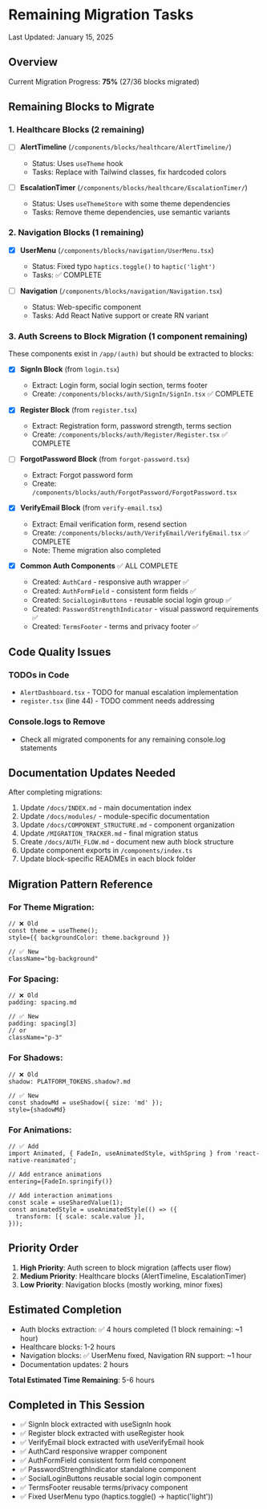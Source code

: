 # Remaining Migration Tasks

Last Updated: January 15, 2025

## Overview
Current Migration Progress: **75%** (27/36 blocks migrated)

## Remaining Blocks to Migrate

### 1. Healthcare Blocks (2 remaining)
- [ ] **AlertTimeline** (`/components/blocks/healthcare/AlertTimeline/`)
  - Status: Uses `useTheme` hook
  - Tasks: Replace with Tailwind classes, fix hardcoded colors
  
- [ ] **EscalationTimer** (`/components/blocks/healthcare/EscalationTimer/`)
  - Status: Uses `useThemeStore` with some theme dependencies
  - Tasks: Remove theme dependencies, use semantic variants

### 2. Navigation Blocks (1 remaining)
- [x] **UserMenu** (`/components/blocks/navigation/UserMenu.tsx`)
  - Status: Fixed typo `haptics.toggle()` to `haptic('light')`
  - Tasks: ✅ COMPLETE
  
- [ ] **Navigation** (`/components/blocks/navigation/Navigation.tsx`)
  - Status: Web-specific component
  - Tasks: Add React Native support or create RN variant

### 3. Auth Screens to Block Migration (1 component remaining)
These components exist in `/app/(auth)` but should be extracted to blocks:

- [x] **SignIn Block** (from `login.tsx`)
  - Extract: Login form, social login section, terms footer
  - Create: `/components/blocks/auth/SignIn/SignIn.tsx` ✅ COMPLETE
  
- [x] **Register Block** (from `register.tsx`)
  - Extract: Registration form, password strength, terms section
  - Create: `/components/blocks/auth/Register/Register.tsx` ✅ COMPLETE
  
- [ ] **ForgotPassword Block** (from `forgot-password.tsx`)
  - Extract: Forgot password form
  - Create: `/components/blocks/auth/ForgotPassword/ForgotPassword.tsx`
  
- [x] **VerifyEmail Block** (from `verify-email.tsx`)
  - Extract: Email verification form, resend section
  - Create: `/components/blocks/auth/VerifyEmail/VerifyEmail.tsx` ✅ COMPLETE
  - Note: Theme migration also completed

- [x] **Common Auth Components** ✅ ALL COMPLETE
  - Created: `AuthCard` - responsive auth wrapper ✅
  - Created: `AuthFormField` - consistent form fields ✅
  - Created: `SocialLoginButtons` - reusable social login group ✅
  - Created: `PasswordStrengthIndicator` - visual password requirements ✅
  - Created: `TermsFooter` - terms and privacy footer ✅

## Code Quality Issues

### TODOs in Code
- `AlertDashboard.tsx` - TODO for manual escalation implementation
- `register.tsx` (line 44) - TODO comment needs addressing

### Console.logs to Remove
- Check all migrated components for any remaining console.log statements

## Documentation Updates Needed

After completing migrations:
1. Update `/docs/INDEX.md` - main documentation index
2. Update `/docs/modules/` - module-specific documentation
3. Update `/docs/COMPONENT_STRUCTURE.md` - component organization
4. Update `/MIGRATION_TRACKER.md` - final migration status
5. Create `/docs/AUTH_FLOW.md` - document new auth block structure
6. Update component exports in `/components/index.ts`
7. Update block-specific READMEs in each block folder

## Migration Pattern Reference

### For Theme Migration:
```tsx
// ❌ Old
const theme = useTheme();
style={{ backgroundColor: theme.background }}

// ✅ New
className="bg-background"
```

### For Spacing:
```tsx
// ❌ Old
padding: spacing.md

// ✅ New
padding: spacing[3]
// or
className="p-3"
```

### For Shadows:
```tsx
// ❌ Old
shadow: PLATFORM_TOKENS.shadow?.md

// ✅ New
const shadowMd = useShadow({ size: 'md' });
style={shadowMd}
```

### For Animations:
```tsx
// ✅ Add
import Animated, { FadeIn, useAnimatedStyle, withSpring } from 'react-native-reanimated';

// Add entrance animations
entering={FadeIn.springify()}

// Add interaction animations
const scale = useSharedValue(1);
const animatedStyle = useAnimatedStyle(() => ({
  transform: [{ scale: scale.value }],
}));
```

## Priority Order

1. **High Priority**: Auth screen to block migration (affects user flow)
2. **Medium Priority**: Healthcare blocks (AlertTimeline, EscalationTimer)
3. **Low Priority**: Navigation blocks (mostly working, minor fixes)

## Estimated Completion

- Auth blocks extraction: ✅ 4 hours completed (1 block remaining: ~1 hour)
- Healthcare blocks: 1-2 hours
- Navigation blocks: ✅ UserMenu fixed, Navigation RN support: ~1 hour
- Documentation updates: 2 hours

**Total Estimated Time Remaining**: 5-6 hours

## Completed in This Session
- ✅ SignIn block extracted with useSignIn hook
- ✅ Register block extracted with useRegister hook  
- ✅ VerifyEmail block extracted with useVerifyEmail hook
- ✅ AuthCard responsive wrapper component
- ✅ AuthFormField consistent form field component
- ✅ PasswordStrengthIndicator standalone component
- ✅ SocialLoginButtons reusable social login component
- ✅ TermsFooter reusable terms/privacy component
- ✅ Fixed UserMenu typo (haptics.toggle() → haptic('light'))